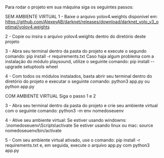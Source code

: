 
Para rodar o projeto em sua máquina siga os seguintes passos:

SEM AMBIENTE VIRTUAL
1 - Baixe o arquivo yolov4.weights disponível em: https://github.com/AlexeyAB/darknet/releases/download/darknet_yolo_v3_optimal/yolov4.weights

2 - Copie ou insira o arquivo yolov4.weights dentro do diretório deste projeto

3 - Abra seu terminal dentro da pasta do projeto e execute o segundo comando:
    pip install -r requirements.txt
    Caso haja algum problema com a instalação do módulo playsound, utilize o seguinte comando:
    pip install --upgrade setuptools wheel
    
4 - Com todos os módulos instalados, basta abrir seu terminal dentro do diretório do projeto e executar o seguinte comando:
    python3 app.py
    ou
    python app.py
    
COM AMBIENTE VIRTUAL
Siga o passo 1 e 2

3 - Abra seu terminal dentro da pasta do projeto e crie seu ambiente virtual com o seguinte comando:
    python3 -m env nomedoseuenv

4 - Ative seu ambiente virtual:
    Se estiver usando windowns: .\nomedoseuenv\Scripts\activate
    Se estiver usando linux ou mac: source nomedoseuenv/bin/activate
    
5 - Com seu ambiente virtual ativado, use o comando: pip install -r requirements.txt e, em seguida, execute o arquivo app.py com python3 app.py
  
